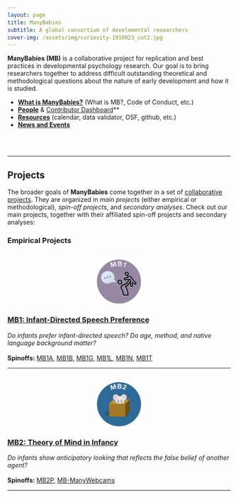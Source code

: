 ```yaml
---
layout: page
title: ManyBabies
subtitle: A global consortium of develomental researchers
cover-img: /assets/img/curiosity-1910023_cut2.jpg
---
```



**ManyBabies (MB)** is a collaborative project for replication and best practices in developmental psychology research. Our goal is to bring researchers together to address difficult outstanding theoretical and methodological questions about the nature of early development and how it is studied. 

* **[What is ManyBabies?]({{site.baseurl}}/about/)** (What is MB?, Code of Conduct, etc.)
* **[People]({{site.baseurl}}/people/)** & [Contributor Dashboard](https://manybabies.shinyapps.io/shiny_mb_map/)**
* **[Resources]({{site.baseurl}}/resources/)** (calendar, data validator, OSF, github, etc.)
* **[News and Events]({{site.baseurl}}/news/)**
<br>
<br>

***

## Projects

The broader goals of <b>ManyBabies</b> come together in a set of <a href="{{site.baseurl}}{% link projects.md %}"> collaborative projects</a>. They are organized in <i>main projects</i> (either empirical or methodological), <i>spin-off projects</i>, and <i>secondary analyses</i>. Check out our main projects, together with their affiliated spin-off projects and secondary analyses:

### Empirical Projects

<section>
  <div class="container">
    <div class="row">
      <div class="col-sm-3 col-xs-6" align="center">
        <br>
        <a href="https://manybabies.github.io/MB1/"><img src="/assets/img/MB1_logo.png" alt="MB1 logo" width="100" height="100"></a>
      </div>
      <div class="col-sm-9">
        <h3><a href="https://manybabies.github.io/MB1/">MB1: Infant-Directed Speech Preference</a></h3>
        <i>Do infants prefer infant-directed speech? Do age, method, and native language background matter?</i><br>
        <br>
        <b>Spinoffs:</b> <a href="{{site.baseurl}}/MB1A/">MB1A</a>, <a href="{{site.baseurl}}/MB1B/">MB1B</a>, <a href="{{site.baseurl}}/MB1G/">MB1G</a>, <a href="{{site.baseurl}}/MB1L/">MB1L</a>, <a href="{{site.baseurl}}/MB1N/">MB1N</a>, <a href="{{site.baseurl}}/MB1T/">MB1T</a>
      </div>
    </div>
    <hr>
    <div class="row">
      <div class="col-sm-3 col-xs-6" align="center">
        <br>
        <a href="https://manybabies.github.io/MB2/"><img src="/assets/img/MB2_logo.png" alt="MB2 logo" width="100" height="100"></a>
      </div>
      <div class="col-sm-9">
        <h3><a href="https://manybabies.github.io/MB2/">MB2: Theory of Mind in Infancy</a></h3>
        <i>Do infants show anticipatory looking that reflects the false belief of another agent?</i><br>
        <br>
        <b>Spinoffs:</b> <a href="{{site.baseurl}}/MB2P/">MB2P</a>, <a href="{{site.baseurl}}/MB-ManyWebcams/">MB-ManyWebcams</a>
      </div>
    </div>
    <hr>
  </div>
</section>